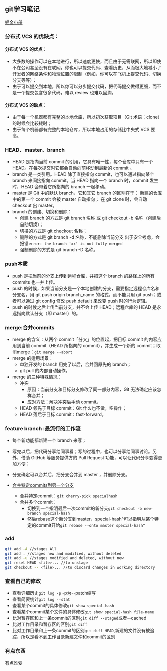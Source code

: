 ## git学习笔记
[掘金小册](https://juejin.im/book/5a124b29f265da431d3c472e/section/5a124b2a518825619a0249b9)


### 分布式 VCS 的优缺点：
#### 分布式 VCS 的优点：

- 大多数的操作可以在本地进行，所以速度更快，而且由于无需联网，所以即使不在公司甚至没有在联网，你也可以提交代码、查看历史，从而极大地减小了开发者的网络条件和物理位置的限制（例如，你可以在飞机上提交代码、切换分支等等）；
- 由于可以提交到本地，所以你可以分步提交代码，把代码提交做得更细，而不是一个提交包含很多代码，难以 review 也难以回溯。

#### 分布式 VCS 的缺点：

- 由于每一个机器都有完整的本地仓库，所以初次获取项目（Git 术语：clone）的时候会比较耗时；
- 由于每个机器都有完整的本地仓库，所以本地占用的存储比中央式 VCS 要高。

### HEAD、master、branch

- HEAD 是指向当前 commit 的引用，它具有唯一性，每个仓库中只有一个 HEAD。在每次提交时它都会自动向前移动到最新的 commit 。
- branch 是一类引用。HEAD 除了直接指向 commit，也可以通过指向某个 branch 来间接指向 commit。当 HEAD 指向一个 branch 时，commit 发生时，HEAD 会带着它所指向的 branch 一起移动。
- master 是 Git 中的默认 branch，它和其它 branch 的区别在于：
新建的仓库中的第一个 commit 会被 master 自动指向；
在 git clone 时，会自动 checkout 出 master。
- branch 的创建、切换和删除：
    - 创建 branch 的方式是 git branch 名称 或 git checkout -b 名称（创建后自动切换）；
    - 切换的方式是 git checkout 名称；
    - 删除的方式是 git branch -d 名称，不能删除当前分支
        出于安全考虑，会报错`error: the branch 'xx' is not fully merged`
    - 强制删除的方式是 git branch -D 名称。

### push本质

- push 是把当前的分支上传到远程仓库，并把这个 branch 的路径上的所有 commits 也一并上传。
- push 的时候，如果当前分支是一个本地创建的分支，需要指定远程仓库名和分支名，用 git push origin branch_name 的格式，而不能只用 git push；或者可以通过 git config 修改 push.default 来改变 push 时的行为逻辑。
- push 的时候之后上传当前分支，并不会上传 HEAD；远程仓库的 HEAD 是永远指向默认分支（即 master）的。

### merge:合并commits

- merge 的含义：从两个 commit「分叉」的位置起，把目标 commit 的内容应用到当前 commit（HEAD 所指向的 commit），并生成一个新的 commit；取消merge：`git merge --abort`
- merge 的适用场景：
    - 单独开发的 branch 用完了以后，合并回原先的 branch；
    - git pull 的内部自动操作。
- merge 的三种特殊情况：
    - 冲突
        - 原因：当前分支和目标分支修改了同一部分内容，Git 无法确定应该怎样合并；
        - 应对方法：解决冲突后手动 commit。
    - HEAD 领先于目标 commit：Git 什么也不做，空操作；
    - HEAD 落后于目标 commit：fast-forward。

### feature branch :最流行的工作流

- 每个新功能都新建一个 branch 来写；
- 写完以后，把代码分享给同事看；写的过程中，也可以分享给同事讨论。另外，借助 GitHub 等服务提供方的 Pull Request 功能，可以让代码分享变得更加方便；
- 分支确定可以合并后，把分支合并到 master ，并删除分支。

- [合并特定commits到另一个分支](https://blog.csdn.net/ybdesire/article/details/42145597)
    - 合并特定commit：`git cherry-pick specialhash`
    - 合并多个commit：
        - 切换到一个指明最后一次commit的新分支`git checkout -b new-branch special-hash`
        - 然后rebase这个新分支到master，special-hash^可以指明从某个特定的commit开始`git rebase --onto master special-hash^`


### add
```bash
git add -A //stages All
git add . //stages new and modified, without deleted
git add -u //stages modified and deleted, without new
git reset HEAD <file>... //to unstage
git checkout -- <file>... //to discard changes in working directory
```

### 查看自己的修改

- 查看详细历史`git log -p` -p为--patch缩写
- 查看简要统计`git log --stat`
- 查看某个commit的具体修改`git show special-hash`
- 查看某个commit某个文件的具体修改`git show special-hash file-name`
- 比对暂存区和上一条commit的区别`git diff --staged`或者--cached
- 比对工作目录和暂存区的区别`git diff`
- 比对工作目录和上一条commit的区别`git diff HEAD`,新建的文件没有被追踪，所以是看不到工作目录新建文件和commit的区别


### 有点东西

有点难受
